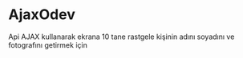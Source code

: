 # AjaxOdev
Api  AJAX kullanarak ekrana 10 tane rastgele kişinin adını soyadını ve fotografını getirmek için
